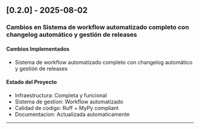 ﻿
## [0.2.0] - 2025-08-02

### Cambios en Sistema de workflow automatizado completo con changelog automático y gestión de releases

#### Cambios Implementados
- Sistema de workflow automatizado completo con changelog automático y gestión de releases

#### Estado del Proyecto
- Infraestructura: Completa y funcional
- Sistema de gestion: Workflow automatizado
- Calidad de codigo: Ruff + MyPy compliant
- Documentacion: Actualizada automaticamente

---

